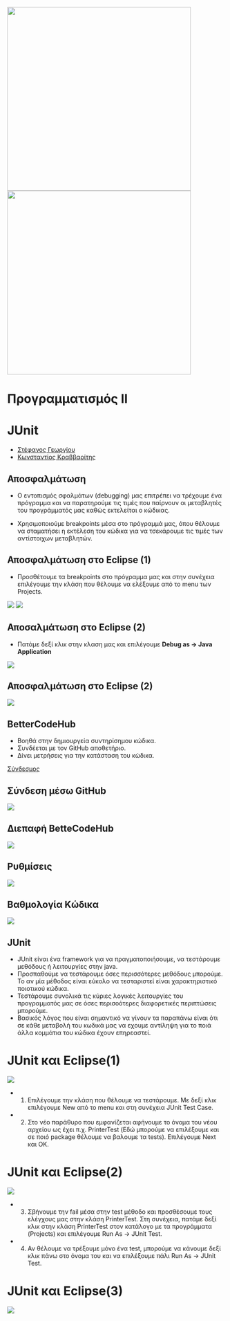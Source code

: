 <img src="media/AUEB_logo.jpg" width="425" /> <img src="media/BA_Lab.png" width="425" />
# Προγραμματισμός ΙΙ
# JUnit

* [Στέφανος Γεωργίου](https://www.balab.aueb.gr/stefanos-georgiou.html)
* [Κωνσταντίος Κραββαρίτης](https://www.balab.aueb.gr/konstantinos-kravvaritis.html)


## Αποσφαλμάτωση

* Ο εντοπισμός σφαλμάτων (debugging) μας επιτρέπει να τρέχουμε ένα 
πρόγραμμα και να παρατηρούμε τις τιμές που παίρνουν οι μεταβλητές 
του προγράμματός μας καθώς εκτελείται ο κώδικας.

* Χρησιμοποιούμε breakpoints μέσα στο πρόγραμμά μας, όπου θέλουμε 
να σταματήσει η εκτέλεση του κώδικα για να τσεκάρουμε τις τιμές 
των αντίστοιχων μεταβλητών.


## Αποσφαλμάτωση στο Eclipse (1)

* Προσθέτουμε τα breakpoints στο πρόγραμμα μας και στην συνέχεια 
επιλέγουμε την κλάση που θέλουμε να ελέξουμε από το menu των  Projects.

![](media/debugging_2.png)
![](media/debugging_3.png)


## Αποσαλμάτωση στο Eclipse (2)

* Πατάμε δεξί κλικ στην κλαση μας και επιλέγουμε **Debug as -> Java Application**

![](media/debugging_1.png)


## Αποσφαλμάτωση στο Eclipse (2)

![](media/Debugging_5.png)


## BetterCodeHub

* Βοηθά στην δημιουργεία συντηρίσημου κώδικα.
* Συνδέεται με τον GitHub αποθετήριο. 
* Δίνει μετρήσεις για την κατάσταση του κώδικα.

[Σύνδεσμος](https://bettercodehub.com/)


## Σύνδεση μέσω GitHub

![](media/BetterCodeHub_1.png)


## Διεπαφή BetteCodeHub

![](media/BetterCodeHub_2.png)


## Ρυθμίσεις

![](media/BetterCodeHub_3.png)


## Βαθμολογία Κώδικα

![](media/BetterCode_Hub_4_resize.png)


## JUnit

* JUnit είναι ένα framework για να πραγματοποιήσουμε, να τεστάρουμε 
μεθόδους ή λειτουργίες στην java.
* Προσπαθούμε να τεστάρουμε όσες περισσότερες μεθόδους μπορούμε. Το αν μία
μέθοδος είναι εύκολο να τεσταριστεί είναι χαρακτηριστικό ποιοτικού κώδικα.
* Τεστάρουμε συνολικά τις κύριες λογικές λειτουργίες του προγραμματός μας σε
όσες περισοότερες διαφορετικές περιπτώσεις μπορούμε.
* Βασικός λόγος που είναι σημαντικό να γίνουν τα παραπάνω είναι ότι σε κάθε
μεταβολή του κωδικά μας να εχουμε αντίληψη για το ποιά άλλα κομμάτια του κώδικα
έχουν επηρεαστεί.


# JUnit και Eclipse(1)

![](media/junit1.png)


* 1. Επιλέγουμε την κλάση που θέλουμε να τεστάρουμε. Με δεξί κλικ επιλέγουμε New
από το menu και στη συνέχεια JUnit Test Case.
* 2. Στο νέο παράθυρο που εμφανίζεται αφήνουμε το όνομα του νέου αρχείου
ως έχει π.χ. PrinterTest (Εδώ μπορούμε να επιλέξουμε και σε ποιό package θέλουμε
να βαλουμε τα tests). Eπιλέγουμε Next και ΟΚ.


# JUnit και Eclipse(2)

![](media/junit2.png)


* 3. Σβήνουμε την fail μέσα στην test μέθοδο και προσθέσουμε τους ελέγχους
μας στην κλάση PrinterTest. Στη συνέχεια, πατάμε δεξί κλικ στην κλάση PrinterTest
στον κατάλογο με τα προγράμματα (Projects) και επιλέγουμε
Run As -> JUnit Test.
* 4. Αν θέλουμε να τρέξουμε μόνο ένα test, μπορούμε να κάνουμε δεξί κλικ πάνω
στο όνομα του και να επιλέξουμε πάλι
Run As -> JUnit Test.


# JUnit και Eclipse(3)

![](media/junit3.png)

